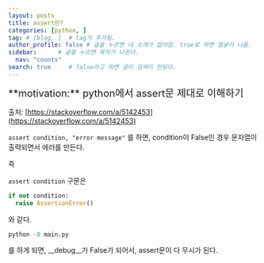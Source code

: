 ```yaml
---
layout: posts
title: assert란?
categories: [python, ]
tag: # [blog, ]  # tag가 추가됨.
author_profile: false # 글을 누르면 내 소개가 없어짐. true로 하면 얼굴이 나옴.
sidebar:      # 글을 누르면 목차가 나온다.
  nav: "counts" 
search: true     # false라고 하면 글이 검색이 안된다.
---
```


<div class="notice--info" markdown="1" style='font-size: 20px'>
**motivation:**  python에서 assert문 제대로 이해하기
</div>

출처: [https://stackoverflow.com/a/5142453](https://stackoverflow.com/a/5142453)

`assert condition, "error message"` 를 하면, condition이 False인 경우 문자열이 출력되면서 에러를 만든다.

즉 

`assert condition` 구문은 

``` python
if not condition:
  raise AssertionError()
```
와 같다.

``` python
python -0 main.py
```
를 하게 되면, \_\_debug\_\_가 False가 되어서, assert문이 다 무시가 된다.

